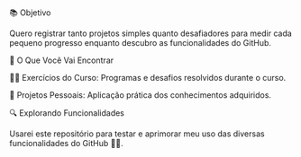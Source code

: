 
📚 Objetivo

Quero registrar tanto projetos simples quanto desafiadores para medir cada pequeno progresso enquanto descubro as funcionalidades do GitHub.

📝 O Que Você Vai Encontrar

👨‍💻 Exercícios do Curso: Programas e desafios resolvidos durante o curso. 

📂 Projetos Pessoais: Aplicação prática dos conhecimentos adquiridos.


🔍 Explorando Funcionalidades

Usarei este repositório para testar e aprimorar meu uso das diversas funcionalidades do GitHub 👩‍💻.


